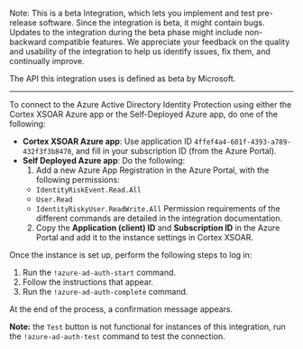 Note: This is a beta Integration, which lets you implement and test pre-release software. Since the integration is beta, it might contain bugs. Updates to the integration during the beta phase might include non-backward compatible features. We appreciate your feedback on the quality and usability of the integration to help us identify issues, fix them, and continually improve.

The API this integration uses is defined as beta by Microsoft.

---
To connect to the Azure Active Directory Identity Protection using either the Cortex XSOAR Azure app or the Self-Deployed Azure app, do one of the following:

- **Cortex XSOAR Azure app**: Use application ID `4ffef4a4-601f-4393-a789-432f3f3b8470`, and fill in your subscription ID (from the Azure Portal).
- **Self Deployed Azure app**: Do the following:
   1. Add a new Azure App Registration in the Azure Portal, with the following permissions:
   - `IdentityRiskEvent.Read.All`
   - `User.Read`
   - `IdentityRiskyUser.ReadWrite.All`
  Permission requirements of the different commands are detailed in the integration documentation.
   2. Copy the **Application (client) ID** and **Subscription ID** in the Azure Portal and add it to the instance settings in Cortex XSOAR. 

Once the instance is set up, perform the following steps to log in: 
1. Run the `!azure-ad-auth-start` command.
2. Follow the instructions that appear.
3. Run the `!azure-ad-auth-complete` command.

At the end of the process, a confirmation message appears. 

**Note:** the `Test` button is not functional for instances of this integration, run the `!azure-ad-auth-test` command to test the connection.
